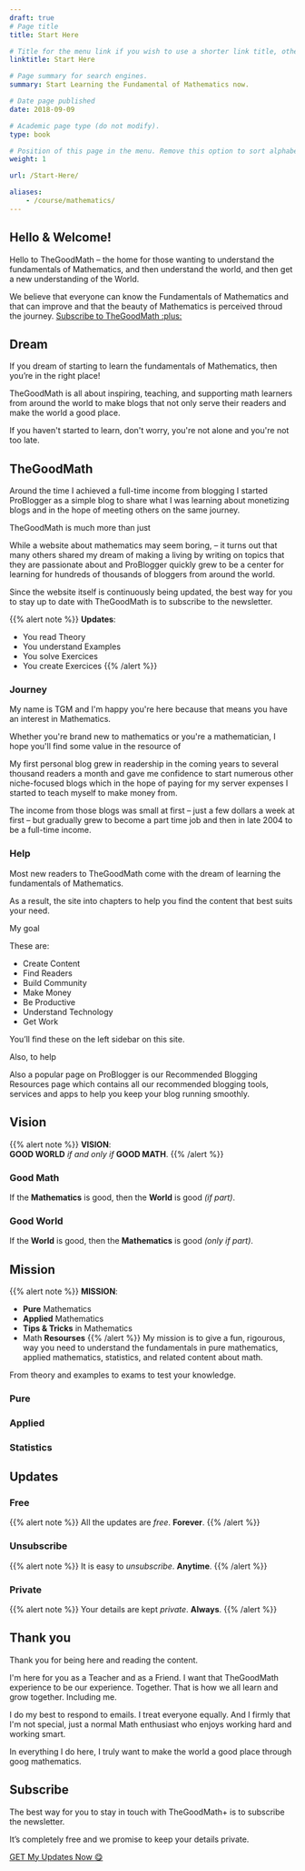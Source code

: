 ```yaml
---
draft: true
# Page title
title: Start Here

# Title for the menu link if you wish to use a shorter link title, otherwise remove this option.
linktitle: Start Here

# Page summary for search engines.
summary: Start Learning the Fundamental of Mathematics now.

# Date page published
date: 2018-09-09

# Academic page type (do not modify).
type: book

# Position of this page in the menu. Remove this option to sort alphabetically.
weight: 1

url: /Start-Here/

aliases:
    - /course/mathematics/
---
```

## Hello & Welcome!
Hello to TheGoodMath – the home for those wanting to understand the fundamentals of Mathematics, and then understand the world, and then get a new understanding of the World.

We believe that everyone can know the Fundamentals of Mathematics and that can improve and that the beauty of Mathematics is perceived throud the journey.
<a class="mybutton" href="javascript:;" onclick="ml_webform_2362063('show')">Subscribe to TheGoodMath :plus:</a><br />

## Dream
If you dream of starting to learn the fundamentals of Mathematics, then you’re in the right place!

TheGoodMath is all about inspiring, teaching, and supporting math learners from around the world to make blogs that not only serve their readers and make the world a good place.

If you haven't started to learn, don't worry, you're not alone and you're not too late. 

## TheGoodMath
Around the time I achieved a full-time income from blogging I started ProBlogger as a simple blog to share what I was learning about monetizing blogs and in the hope of meeting others on the same journey.

TheGoodMath is much more than just 

While a website about mathematics may seem boring, – it turns out that many others shared my dream of making a living by writing on topics that they are passionate about and ProBlogger quickly grew to be a center for learning for hundreds of thousands of bloggers from around the world.

Since the website itself is continuously being updated, the best way for you to stay up to date with TheGoodMath is to subscribe to the newsletter.

{{% alert note %}}
**Updates**:<br />
- You read Theory
- You understand Examples
- You solve Exercices
- You create Exercices
{{% /alert %}}

### Journey
My name is TGM and I'm happy you're here because that means you have an interest in Mathematics.

Whether you're brand new to mathematics or you're a mathematician, I hope you'll find some value in the resource of 

My first personal blog grew in readership in the coming years to several thousand readers a month and gave me confidence to start numerous other niche-focused blogs which in the hope of paying for my server expenses I started to teach myself to make money from.

The income from those blogs was small at first – just a few dollars a week at first – but gradually grew to become a part time job and then in late 2004 to be a full-time income.




### Help
Most new readers to TheGoodMath come with the dream of learning the fundamentals of Mathematics.

As a result, the site into chapters to help you find the content that best suits your need.

My goal 

These are:
- Create Content
- Find Readers
- Build Community
- Make Money
- Be Productive
- Understand Technology
- Get Work

You’ll find these on the left sidebar on this site.

Also, to help

Also a popular page on ProBlogger is our Recommended Blogging Resources page which contains all our recommended blogging tools, services and apps to help you keep your blog running smoothly.

## Vision
{{% alert note %}}
**VISION**:<br />
**GOOD WORLD** *if and only if* **GOOD MATH**.
{{% /alert %}}

### Good Math
If the **Mathematics** is good, then the **World** is good *(if part)*.
### Good World
If the **World** is good, then the **Mathematics** is good *(only if part)*.

## Mission
{{% alert note %}}
**MISSION**:<br />
- **Pure** Mathematics
- **Applied** Mathematics
- **Tips & Tricks** in Mathematics
- Math **Resourses**
{{% /alert %}}
My mission is to give a fun, rigourous, way you need to understand the fundamentals in pure mathematics, applied mathematics, statistics, and related content about math.

From theory and examples to exams to test your knowledge.
### Pure
### Applied
### Statistics

## Updates
### Free
{{% alert note %}}
All the updates are *free*. **Forever**.
{{% /alert %}}
### Unsubscribe
{{% alert note %}}
It is easy to *unsubscribe*. **Anytime**.
{{% /alert %}}
### Private
{{% alert note %}}
Your details are kept *private*. **Always**.
{{% /alert %}}

## Thank you
Thank you for being here and reading the content.

I'm here for you as a Teacher and as a Friend.
I want that TheGoodMath experience to be our experience. Together. 
That is how we all learn and grow together. Including me. 

I do my best to respond to emails.
I treat everyone equally.
And I firmly that I'm not special, just a normal Math enthusiast who enjoys working hard and working smart.

In everything I do here, I truly want to make the world a good place through goog mathematics.
## Subscribe

The best way for you to stay in touch with TheGoodMath+ is to subscribe the newsletter.

It’s completely free and we promise to keep your details private.

<a class="hero-cta-alt pl-4" href="javascript:;" onclick="ml_webform_2362063('show')">GET My Updates Now :yum:</a>